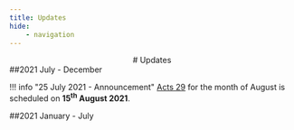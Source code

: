```yaml
---
title: Updates
hide:
    - navigation
---
```


<center>
# Updates
</center>
##2021 July - December

!!! info "25 July 2021 - Announcement"
    <span class="link">[Acts 29](./initiatives/acts29.md)</span> for the month of August is scheduled on **15<sup>th</sup> August 2021**.

##2021 January - July
